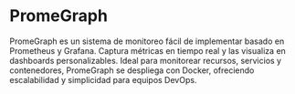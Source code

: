 # PromeGraph
PromeGraph es un sistema de monitoreo fácil de implementar basado en Prometheus y Grafana. Captura métricas en tiempo real y las visualiza en dashboards personalizables. Ideal para monitorear recursos, servicios y contenedores, PromeGraph se despliega con Docker, ofreciendo escalabilidad y simplicidad para equipos DevOps.
